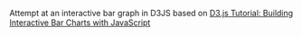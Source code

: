 Attempt at an interactive bar graph in D3JS based on [D3.js Tutorial: Building Interactive Bar Charts with JavaScript](https://blog.risingstack.com/d3-js-tutorial-bar-charts-with-javascript/)
